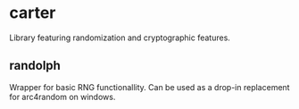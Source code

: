 # carter

Library featuring randomization and cryptographic features.

## randolph

Wrapper for basic RNG functionallity. Can be used as a drop-in replacement 
for arc4random on windows.